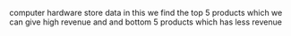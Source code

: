 computer hardware store data in this we find the top 5 products which we can give high revenue and and bottom 5 
products which has less revenue
